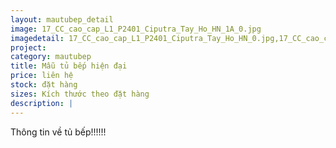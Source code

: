 ```yaml
---
layout: mautubep_detail
image: 17_CC_cao_cap_L1_P2401_Ciputra_Tay_Ho_HN_1A_0.jpg
imagedetail: 17_CC_cao_cap_L1_P2401_Ciputra_Tay_Ho_HN_0.jpg,17_CC_cao_cap_L1_P2401_Ciputra_Tay_Ho_HN_1.jpg,17_CC_cao_cap_L1_P2401_Ciputra_Tay_Ho_HN_2.jpg,17_CC_cao_cap_L1_P2401_Ciputra_Tay_Ho_HN_3.jpg,17_CC_cao_cap_L1_P2401_Ciputra_Tay_Ho_HN_4.jpg,17_CC_cao_cap_L1_P2401_Ciputra_Tay_Ho_HN_5.jpg
project:
category: mautubep
title: Mẫu tủ bếp hiện đại
price: liên hệ
stock: đặt hàng
sizes: Kích thước theo đặt hàng
description: |
---
```

Thông tin về tủ bếp!!!!!!